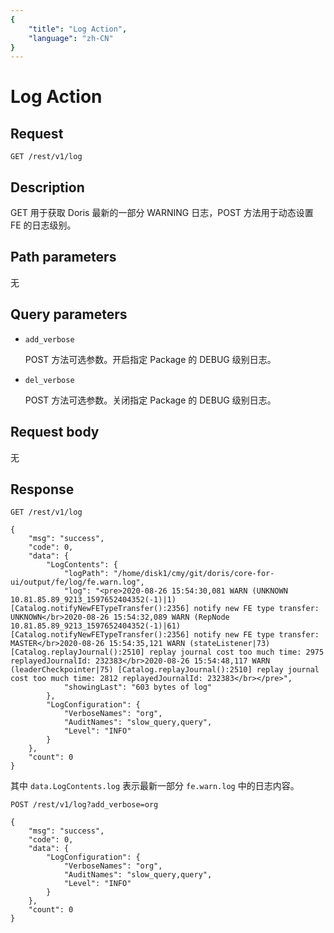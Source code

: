 ```yaml
---
{
    "title": "Log Action",
    "language": "zh-CN"
}
---
```


<!-- 
Licensed to the Apache Software Foundation (ASF) under one
or more contributor license agreements.  See the NOTICE file
distributed with this work for additional information
regarding copyright ownership.  The ASF licenses this file
to you under the Apache License, Version 2.0 (the
"License"); you may not use this file except in compliance
with the License.  You may obtain a copy of the License at

  http://www.apache.org/licenses/LICENSE-2.0

Unless required by applicable law or agreed to in writing,
software distributed under the License is distributed on an
"AS IS" BASIS, WITHOUT WARRANTIES OR CONDITIONS OF ANY
KIND, either express or implied.  See the License for the
specific language governing permissions and limitations
under the License.
-->

# Log Action

## Request

```
GET /rest/v1/log
```

## Description

GET 用于获取 Doris 最新的一部分 WARNING 日志，POST 方法用于动态设置 FE 的日志级别。
    
## Path parameters

无

## Query parameters

* `add_verbose`

    POST 方法可选参数。开启指定 Package 的 DEBUG 级别日志。
    
* `del_verbose`

    POST 方法可选参数。关闭指定 Package 的 DEBUG 级别日志。

## Request body

无

## Response
    
```
GET /rest/v1/log

{
	"msg": "success",
	"code": 0,
	"data": {
		"LogContents": {
			"logPath": "/home/disk1/cmy/git/doris/core-for-ui/output/fe/log/fe.warn.log",
			"log": "<pre>2020-08-26 15:54:30,081 WARN (UNKNOWN 10.81.85.89_9213_1597652404352(-1)|1) [Catalog.notifyNewFETypeTransfer():2356] notify new FE type transfer: UNKNOWN</br>2020-08-26 15:54:32,089 WARN (RepNode 10.81.85.89_9213_1597652404352(-1)|61) [Catalog.notifyNewFETypeTransfer():2356] notify new FE type transfer: MASTER</br>2020-08-26 15:54:35,121 WARN (stateListener|73) [Catalog.replayJournal():2510] replay journal cost too much time: 2975 replayedJournalId: 232383</br>2020-08-26 15:54:48,117 WARN (leaderCheckpointer|75) [Catalog.replayJournal():2510] replay journal cost too much time: 2812 replayedJournalId: 232383</br></pre>",
			"showingLast": "603 bytes of log"
		},
		"LogConfiguration": {
			"VerboseNames": "org",
			"AuditNames": "slow_query,query",
			"Level": "INFO"
		}
	},
	"count": 0
}  
```
    
其中 `data.LogContents.log` 表示最新一部分 `fe.warn.log` 中的日志内容。

```
POST /rest/v1/log?add_verbose=org

{
	"msg": "success",
	"code": 0,
	"data": {
		"LogConfiguration": {
			"VerboseNames": "org",
			"AuditNames": "slow_query,query",
			"Level": "INFO"
		}
	},
	"count": 0
}
```
